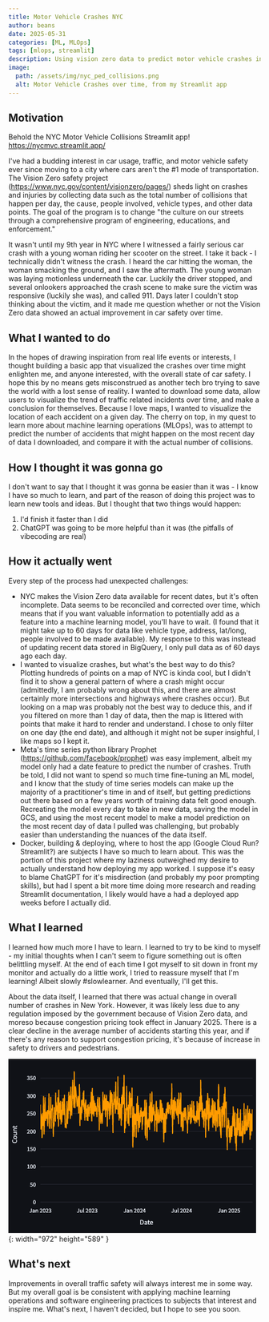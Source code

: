 ```yaml
---
title: Motor Vehicle Crashes NYC
author: beans
date: 2025-05-31
categories: [ML, MLOps]
tags: [mlops, streamlit]
description: Using vision zero data to predict motor vehicle crashes in NYC.
image:
  path: /assets/img/nyc_ped_collisions.png
  alt: Motor Vehicle Crashes over time, from my Streamlit app
---
```


## Motivation
Behold the NYC Motor Vehicle Collisions Streamlit app!  <https://nycmvc.streamlit.app/>

I've had a budding interest in car usage, traffic, and motor vehicle safety ever since moving to a city where cars aren't the #1 mode of transportation. The Vision Zero safety project (<https://www.nyc.gov/content/visionzero/pages/>) sheds light on crashes and injuries by collecting data such as the total number of collisions that happen per day, the cause, people involved, vehicle types, and other data points. The goal of the program is to change "the culture on our streets through a comprehensive program of engineering, educations, and enforcement."

It wasn't until my 9th year in NYC where I witnessed a fairly serious car crash with a young woman riding her scooter on the street. I take it back - I technically didn't witness the crash. I heard the car hitting the woman, the woman smacking the ground, and I saw the aftermath. The young woman was laying motionless underneath the car. Luckily the driver stopped, and several onlookers approached the crash scene to make sure the victim was responsive (luckily she was), and called 911. Days later I couldn't stop thinking about the victim, and it made me question whether or not the Vision Zero data showed an actual improvement in car safety over time.

## What I wanted to do
In the hopes of drawing inspiration from real life events or interests, I thought building a basic app that visualized the crashes over time might enlighten me, and anyone interested, with the overall state of car safety. I hope this by no means gets misconstrued as another tech bro trying to save the world with a lost sense of reality. I wanted to download some data, allow users to visualize the trend of traffic related incidents over time, and make a conclusion for themselves. Because I love maps, I wanted to visualize the location of each accident on a given day. The cherry on top, in my quest to learn more about machine learning operations (MLOps), was to attempt to predict the number of accidents that might happen on the most recent day of data I downloaded, and compare it with the actual number of collisions.

## How I thought it was gonna go
I don't want to say that I thought it was gonna be easier than it was - I know I have so much to learn, and part of the reason of doing this project was to learn new tools and ideas. But I thought that two things would happen:
1. I'd finish it faster than I did
2. ChatGPT was going to be more helpful than it was (the pitfalls of vibecoding are real)

## How it actually went
Every step of the process had unexpected challenges:
- NYC makes the Vision Zero data available for recent dates, but it's often incomplete. Data seems to be reconciled and corrected over time, which means that if you want valuable information to potentially add as a feature into a machine learning model, you'll have to wait. (I found that it might take up to 60 days for data like vehicle type, address, lat/long, people involved to be made available). My response to this was instead of updating recent data stored in BigQuery, I only pull data as of 60 days ago each day.
- I wanted to visualize crashes, but what's the best way to do this? Plotting hundreds of points on a map of NYC is kinda cool, but I didn't find it to show a general pattern of where a crash might occur (admittedly, I am probably wrong about this, and there are almost certainly more intersections and highways where crashes occur). But looking on a map was probably not the best way to deduce this, and if you filtered on more than 1 day of data, then the map is littered with points that make it hard to render and understand. I chose to only filter on one day (the end date), and although it might not be super insighful, I like maps so I kept it.
- Meta's time series python library Prophet (https://github.com/facebook/prophet) was easy implement, albeit my model only had a date feature to predict the number of crashes. Truth be told, I did not want to spend so much time fine-tuning an ML model, and I know that the study of time series models can make up the majority of a practitioner's time in and of itself, but getting predictions out there based on a few years worth of training data felt good enough. Recreating the model every day to take in new data, saving the model in GCS, and using the most recent model to make a model prediction on the most recent day of data I pulled was challenging, but probably easier than understanding the nuances of the data itself.
- Docker, building & deploying, where to host the app (Google Cloud Run? Streamlit?) are subjects I have so much to learn about. This was the portion of this project where my laziness outweighed my desire to actually understand how deploying my app worked. I suppose it's easy to blame ChatGPT for it's misdirection (and probably my poor prompting skills), but had I spent a bit more time doing more research and reading Streamlit documentation, I likely would have a had a deployed app weeks before I actually did.

## What I learned
I learned how much more I have to learn. I learned to try to be kind to myself - my initial thoughts when I can't seem to figure something out is often belittling myself. At the end of each time I got myself to sit down in front my monitor and actually do a little work, I tried to reassure myself that I'm learning! Albeit slowly #slowlearner. And eventually, I'll get this.

About the data itself, I learned that there was actual change in overall number of crashes in New York. However, it was likely less due to any regulation imposed by the government because of Vision Zero data, and moreso because congestion pricing took effect in January 2025. There is a clear decline in the average number of accidents starting this year, and if there's any reason to support congestion pricing, it's because of increase in safety to drivers and pedestrians.

![Desktop View](/assets/img/crashes_ts.png){: width="972" height="589" }

## What's next
Improvements in overall traffic safety will always interest me in some way. But my overall goal is be consistent with applying machine learning operations and software engineering practices to subjects that interest and inspire me. What's next, I haven't decided, but I hope to see you soon.
